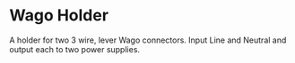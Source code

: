 # Wago Holder

A holder for two 3 wire, lever Wago connectors.  Input Line and Neutral and output each to two power supplies.  